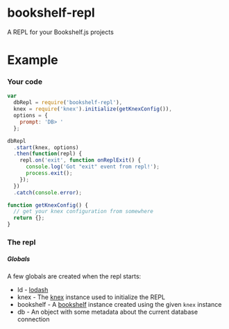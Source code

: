 # bookshelf-repl
A REPL for your Bookshelf.js projects

# Example

### Your code

```JavaScript
var
  dbRepl = require('bookshelf-repl'),
  knex = require('knex').initialize(getKnexConfig()),
  options = {
    prompt: 'DB> '
  };

dbRepl
  .start(knex, options)
  .then(function(repl) {
    repl.on('exit', function onReplExit() {
      console.log('Got "exit" event from repl!');
      process.exit();
    });
  })
  .catch(console.error);

function getKnexConfig() {
  // get your knex configuration from somewhere
  return {};
}
```

### The repl

##### Globals
A few globals are created when the repl starts:
- ld - [lodash](https://lodash.com/)
- knex - The [knex](http://knexjs.org/) instance used to initialize the REPL
- bookshelf - A [bookshelf](http://bookshelfjs.org/) instance created using the given `knex` instance
- db - An object with some metadata about the current database connection
